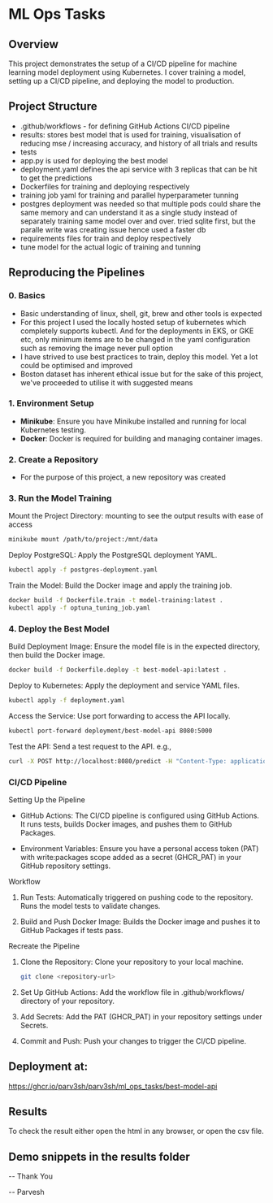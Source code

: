 # ML Ops Tasks

## Overview
This project demonstrates the setup of a CI/CD pipeline for machine learning model deployment using Kubernetes. I cover training a model, setting up a CI/CD pipeline, and deploying the model to production.

## Project Structure
- .github/workflows - for defining GitHub Actions CI/CD pipeline
- results: stores best model that is used for training, visualisation of reducing mse / increasing accuracy, and history of all trials and results
- tests
- app.py is used for deploying the best model
- deployment.yaml defines the api service with 3 replicas that can be hit to get the predictions
- Dockerfiles for training and deploying respectively
- training job yaml for training and parallel hyperparameter tunning
- postgres deployment was needed so that multiple pods could share the same memory and can understand it as a single study instead of separately training same model over and over. tried sqlite first, but the paralle write was creating issue hence used a faster db
- requirements files for train and deploy respectively
- tune model for the actual logic of training and tunning

## Reproducing the Pipelines

### 0. Basics
- Basic understanding of linux, shell, git, brew and other tools is expected
- For this project I used the locally hosted setup of kubernetes which completely supports kubectl. And for the deployments in EKS, or GKE etc, only minimum items are to be changed in the yaml configuration such as removing the image never pull option
- I have strived to use best practices to train, deploy this model. Yet a lot could be optimised and improved
- Boston dataset has inherent ethical issue but for the sake of this project, we've proceeded to utilise it with suggested means

### 1. Environment Setup
- **Minikube**: Ensure you have Minikube installed and running for local Kubernetes testing.
- **Docker**: Docker is required for building and managing container images.

### 2. Create a Repository
- For the purpose of this project, a new repository was created

### 3. Run the Model Training
Mount the Project Directory: mounting to see the output results with ease of access

```bash
minikube mount /path/to/project:/mnt/data
```

Deploy PostgreSQL: Apply the PostgreSQL deployment YAML.
```bash
kubectl apply -f postgres-deployment.yaml
```
Train the Model: Build the Docker image and apply the training job.
```bash
docker build -f Dockerfile.train -t model-training:latest .
kubectl apply -f optuna_tuning_job.yaml
```
### 4. Deploy the Best Model
Build Deployment Image: Ensure the model file is in the expected directory, then build the Docker image.

```bash
docker build -f Dockerfile.deploy -t best-model-api:latest .
```
Deploy to Kubernetes: Apply the deployment and service YAML files.

```bash
kubectl apply -f deployment.yaml
```
Access the Service: Use port forwarding to access the API locally.

```bash
kubectl port-forward deployment/best-model-api 8080:5000
```
Test the API: Send a test request to the API. e.g.,

```bash
curl -X POST http://localhost:8080/predict -H "Content-Type: application/json" -d '{"data": [[0.00632, 18.0, 2.31, 0.0, 0.538, 6.575, 65.2, 4.0900, 1.0, 296.0, 15.3, 396.90, 6]]}'
```
### CI/CD Pipeline
Setting Up the Pipeline
- GitHub Actions: The CI/CD pipeline is configured using GitHub Actions. It runs tests, builds Docker images, and pushes them to GitHub Packages.

- Environment Variables: Ensure you have a personal access token (PAT) with write:packages scope added as a secret (GHCR_PAT) in your GitHub repository settings.

Workflow
1. Run Tests: Automatically triggered on pushing code to the repository. Runs the model tests to validate changes.

2. Build and Push Docker Image: Builds the Docker image and pushes it to GitHub Packages if tests pass.

Recreate the Pipeline
1. Clone the Repository: Clone your repository to your local machine.

    ```bash
    git clone <repository-url>
    ```
2. Set Up GitHub Actions: Add the workflow file in .github/workflows/ directory of your repository.

3. Add Secrets: Add the PAT (GHCR_PAT) in your repository settings under Secrets.

4. Commit and Push: Push your changes to trigger the CI/CD pipeline.


## Deployment at:
https://ghcr.io/parv3sh/parv3sh/ml_ops_tasks/best-model-api


## Results
To check the result either open the html in any browser, or open the csv file.

## Demo snippets in the results folder

-- Thank You

-- Parvesh
